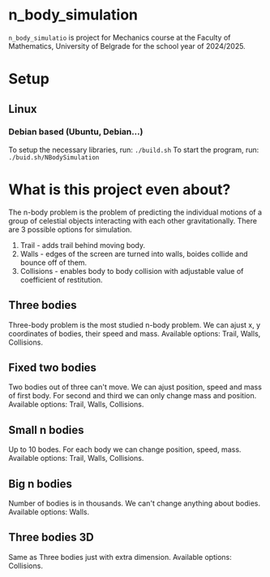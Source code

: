 # n_body_simulation
```n_body_simulatio``` is project for Mechanics course at the Faculty of Mathematics, University of Belgrade for the school year of 2024/2025.
# Setup
## Linux
### Debian based (Ubuntu, Debian...)
To setup the necessary libraries, run:
```./build.sh```
To start the program, run:
```./buid.sh/NBodySimulation```
# What is this project even about?
The n-body problem is the problem of predicting the individual motions of a group of celestial objects interacting with each other gravitationally.
There are 3 possible options for simulation.
1. Trail - adds trail behind moving body.
2. Walls - edges of the screen are turned into walls, boides collide and bounce off of them.
3. Collisions - enables body to body collision with adjustable value of coefficient of restitution.
## Three bodies
Three-body problem is the most studied n-body problem. 
We can ajust x, y coordinates of bodies, their speed and mass.
Available options: Trail, Walls, Collisions.
## Fixed two bodies
Two bodies out of three can't move.
We can ajust position, speed and mass of first body. For second and third we can only change mass and position.
Available options: Trail, Walls, Collisions.
## Small n bodies
Up to 10 bodes.
For each body we can change position, speed, mass.
Available options: Trail, Walls, Collisions.
## Big n bodies
Number of bodies is in thousands.
We can't change anything about bodies.
Available options: Walls.
## Three bodies 3D
Same as Three bodies just with extra dimension.
Available options: Collisions.
